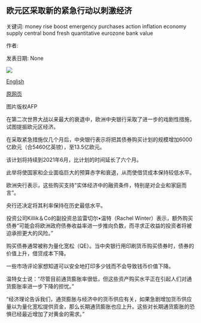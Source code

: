 ## 欧元区采取新的紧急行动以刺激经济

关键词: money rise boost emergency purchases action inflation economy supply central bond fresh quantitative eurozone bank value

作者: 

发表日期: None

![](https://ichef.bbci.co.uk/news/1024/branded_news/11247/production/_112151207_mediaitem112151206.jpg)

[English](Eurozone%20in%20fresh%20emergency%20action%20to%20boost%20economy.md)

[原网页](https://www.bbc.com/news/business-52923661)

图片版权AFP

在第二次世界大战以来最大的衰退中，欧洲中央银行采取了进一步的戏剧性措施，试图提振欧元区经济。

在采取紧急措施仅几个月后，中央银行表示将把其债券购买计划的规模增加6000亿欧元（合5460亿英镑），至13.5亿欧元。

该计划将持续到2021年6月，比计划的时间延长了六个月。

此举将使国家和企业面临巨大的预算赤字和衰退，从而使借贷成本保持较低水平。

欧洲央行表示，这些购买支持“实体经济中的融资条件，特别是对企业和家庭而言”。

央行还决定将其利率保持在历史最低水平。

投资公司Killik＆Co的副投资总监雷切尔•温特（Rachel Winter）表示，额外购买债券“可能会将欧洲政府债券收益率进一步推向负数，而寻求正收益的投资者将被迫承担更大的风险。”

购买债券通常被称为量化宽松（QE）。当中央银行用印刷货币购买债券时，债券的价值上升，借贷成本下降。

一些市场评论家想知道可以安全地打印多少钱而不会导致钱币价值下降。

温特女士说：“尽管目前通货膨胀率很低，但这些资产购买水平正在引起人们对通货膨胀率进一步下降的担忧。”

“经济理论告诉我们，通货膨胀与经济中的货币供应有关，如果急剧增加货币供应量以为量化宽松提供资金，那么长期通货膨胀也应上升。这些对长期通货膨胀的恐惧已经最近增加了对黄金的需求。”
